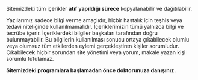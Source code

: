 Sitemizdeki tüm içerikler **atıf yapıldığı sürece** kopyalanabilir ve dağıtılabilir. 

Yazılarımız sadece bilgi verme amaçlıdır, hiçbir hastalık için teşhis veya tedavi niteliğinde kullanılmamalıdır. İçeriklerimizin tümü yalnızca bilgi ve tecrübe içerir. İçeriklerdeki bilgiler başkaları tarafından doğru bulunmayabilir. Bu bilgilerin kullanılması sonucu ortaya çıkabilecek olumlu veya olumsuz tüm etkilerden eylemi gerçekleştiren kişiler sorumludur. Çıkabilecek hiçbir sorundan site yönetimi veya yorum, makale yazan kişi sorumlu tutulamaz. 

**Sitemizdeki programlara başlamadan önce doktorunuza danışınız.**
